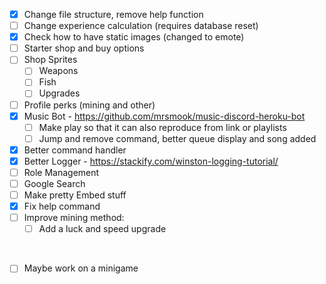 - [x] Change file structure, remove help function
- [ ] Change experience calculation (requires database reset)
- [x] Check how to have static images (changed to emote)
- [ ] Starter shop and buy options 
- [ ] Shop Sprites
  - [ ] Weapons
  - [ ] Fish
  - [ ] Upgrades
- [ ] Profile perks (mining and other)  
- [x] Music Bot - https://github.com/mrsmook/music-discord-heroku-bot
  - [ ] Make play so that it can also reproduce from link or playlists
  - [ ] Jump and remove command, better queue display and song added
- [x] Better command handler
- [x] Better Logger - https://stackify.com/winston-logging-tutorial/
- [ ] Role Management
- [ ] Google Search
- [ ] Make pretty Embed stuff
- [x] Fix help command
- [ ] Improve mining method:
  - [ ] Add a luck and speed upgrade
&nbsp;

&nbsp;

- [ ] Maybe work on a minigame